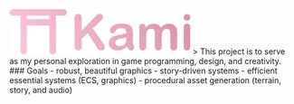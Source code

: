 <img src="assets/Kami.svg" style="width: 20rem"/>
> This project is to serve as my personal exploration in game programming, design, and creativity.
### Goals
- robust, beautiful graphics
- story-driven systems
- efficient essential systems (ECS, graphics)
- procedural asset generation (terrain, story, and audio)
